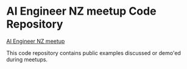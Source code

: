 # AI Engineer NZ meetup Code Repository
[AI Engineer NZ meetup](https://lu.ma/aiengineer)

This code repository contains public examples discussed or demo'ed during meetups. 
